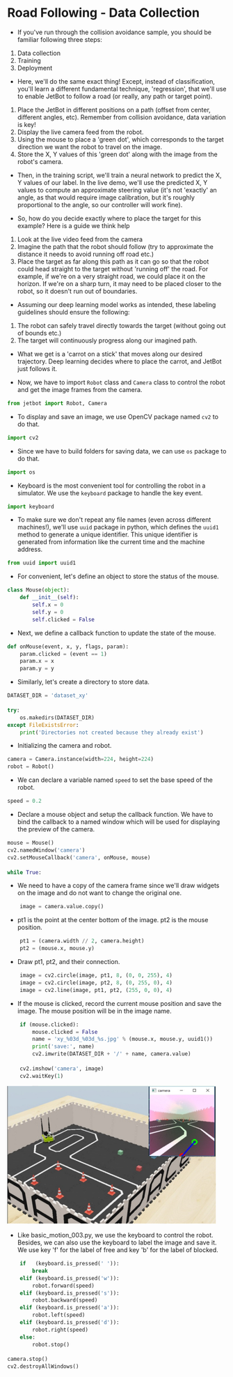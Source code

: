 # **Road Following - Data Collection**

* If you've run through the collision avoidance sample, you should
be familiar following three steps:

1. Data collection
2. Training
3. Deployment

* Here, we'll do the same exact thing! Except, instead of classification,
you'll learn a different fundamental technique, 'regression', that
we'll use to enable JetBot to follow a road (or really, any path or 
target point).

1. Place the JetBot in different positions on a path (offset from 
center, different angles, etc). Remember from collision avoidance,
data variation is key!
2. Display the live camera feed from the robot.
3. Using the mouse to place a 'green dot', which corresponds to the target direction we want the robot to travel on the image.
4. Store the X, Y values of this 'green dot' along with the image from the robot's camera.
       
* Then, in the training script, we'll train a neural network to predict 
the X, Y values of our label. In the live demo, we'll use the predicted
X, Y values to compute an approximate steering value (it's not 'exactly'
an angle, as that would require image calibration, but it's roughly 
proportional to the angle, so our controller will work fine).

* So, how do you decide exactly where to place the target for this example?
Here is a guide we think help

1. Look at the live video feed from the camera
2. Imagine the path that the robot should follow (try to approximate the distance it needs to avoid running off road etc.)
3. Place the target as far along this path as it can go so that the robot could head straight to the target without 'running off' the road. For example, if we're on a very straight road, we could place it on the horizon. If we're on a sharp turn, it may need to be placed closer to the robot, so it doesn't run out of boundaries.

* Assuming our deep learning model works as intended, these labeling guidelines 
should ensure the following:

1. The robot can safely travel directly towards the target (without going out of bounds etc.)
2. The target will continuously progress along our imagined path.
   
* What we get is a 'carrot on a stick' that moves along our desired trajectory.
Deep learning decides where to place the carrot, and JetBot just follows it.
 

* Now, we have to import `Robot` class and `Camera` class to control the robot and get the image frames from the camera.
                 
```python
from jetbot import Robot, Camera
```

                                    
* To display and save an image, we use OpenCV package named `cv2` to do that.
                                    
```python
import cv2
```


* Since we have to build folders for saving data, we can use `os` package to do that.
                                    
```python
import os
```

* Keyboard is the most convenient tool for controlling the robot in a simulator. We use the `keyboard` package to handle the key event.

                                    
```python
import keyboard
```

                                    
* To make sure we don't repeat any file names (even across different machines!), we'll use `uuid` package in python, which defines the `uuid1` method to generate a unique identifier. This unique identifier is generated from information like the current time and the machine address.

                                    
```python
from uuid import uuid1
```

                                    
* For convenient, let's define an object to store the status of the mouse.
                                    
```python
class Mouse(object):
    def __init__(self):
        self.x = 0
        self.y = 0
        self.clicked = False

```

* Next, we define a callback function to update the state of the mouse.
                                    
```python
def onMouse(event, x, y, flags, param):
    param.clicked = (event == 1)
    param.x = x
    param.y = y


```

 * Similarly, let's create a directory to store data.
                                    
```python
DATASET_DIR = 'dataset_xy'

try:
    os.makedirs(DATASET_DIR)
except FileExistsError:
    print('Directories not created because they already exist')

```

* Initializing the camera and robot.
                                    
```python
camera = Camera.instance(width=224, height=224)
robot = Robot()

```

* We can declare a variable named `speed` to set the base speed of the robot.

                                    
```python
speed = 0.2
```

* Declare a mouse object and setup the callback function. We have to bind the callback to a named window which will be used for displaying the preview of the camera.

                                    
```python
mouse = Mouse()
cv2.namedWindow('camera')
cv2.setMouseCallback('camera', onMouse, mouse)

while True:

```

* We need to have a copy of the camera frame since we'll draw widgets on the image and do not want to change the original one.


                                    
```python
    image = camera.value.copy()
```

                                    
* pt1 is the point at the center bottom of the image. pt2 is the mouse position.
    
```python
    pt1 = (camera.width // 2, camera.height)
    pt2 = (mouse.x, mouse.y)

```


* Draw pt1, pt2, and their connection.
                                    
```python
    image = cv2.circle(image, pt1, 8, (0, 0, 255), 4)
    image = cv2.circle(image, pt2, 8, (0, 255, 0), 4)
    image = cv2.line(image, pt1, pt2, (255, 0, 0), 4)
```


* If the mouse is clicked, record the current mouse position and save the image. The mouse position will be in the image name.
                                    
```python
    if (mouse.clicked):
        mouse.clicked = False
        name = 'xy_%03d_%03d_%s.jpg' % (mouse.x, mouse.y, uuid1())
        print('save:', name)
        cv2.imwrite(DATASET_DIR + '/' + name, camera.value)

    cv2.imshow('camera', image)
    cv2.waitKey(1)
```

<p float="left"><img src="https://github.com/clifflin-isaacspace/Guideline/blob/main/Lesson/05.bmp" width="480" title="Feature_map" /></p>

* Like basic_motion_003.py, we use the keyboard to control the robot. Besides, we can also use the keyboard to label the image and save it. We use key 'f' for the label of free and key 'b' for the label of blocked.
        
                                    
```python
    if   (keyboard.is_pressed(' ')):
        break
    elif (keyboard.is_pressed('w')):
        robot.forward(speed)
    elif (keyboard.is_pressed('s')):
        robot.backward(speed)
    elif (keyboard.is_pressed('a')):
        robot.left(speed)
    elif (keyboard.is_pressed('d')):
        robot.right(speed)
    else:
        robot.stop()

camera.stop()
cv2.destroyAllWindows()
```
